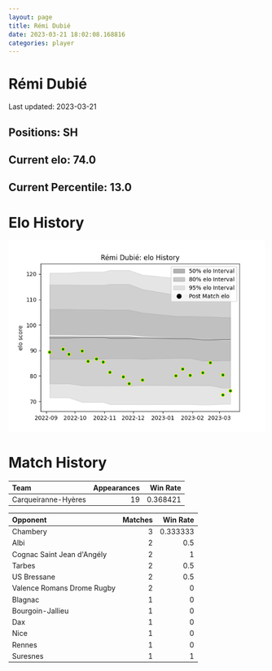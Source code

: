 ```yaml
---  
layout: page  
title: Rémi Dubié  
date: 2023-03-21 18:02:08.168816  
categories: player  
---
```

# Rémi Dubié


Last updated: 2023-03-21
## Positions: SH

## Current elo: 74.0

## Current Percentile: 13.0

# Elo History


![elo history](history_RémiDubié.png)
# Match History


| Team                |   Appearances |   Win Rate |
|:--------------------|--------------:|-----------:|
| Carqueiranne-Hyères |            19 |   0.368421 |

| Opponent                   |   Matches |   Win Rate |
|:---------------------------|----------:|-----------:|
| Chambery                   |         3 |   0.333333 |
| Albi                       |         2 |   0.5      |
| Cognac Saint Jean d'Angély |         2 |   1        |
| Tarbes                     |         2 |   0.5      |
| US Bressane                |         2 |   0.5      |
| Valence Romans Drome Rugby |         2 |   0        |
| Blagnac                    |         1 |   0        |
| Bourgoin-Jallieu           |         1 |   0        |
| Dax                        |         1 |   0        |
| Nice                       |         1 |   0        |
| Rennes                     |         1 |   0        |
| Suresnes                   |         1 |   1        |